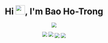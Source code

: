 <h1 align="center">Hi <img src="https://raw.githubusercontent.com/MartinHeinz/MartinHeinz/master/wave.gif" width="30px">, I'm Bao Ho-Trong</h1>

<!--
**htrbao/htrbao** is a ✨ _special_ ✨ repository because its `README.md` (this file) appears on your GitHub profile.

Here are some ideas to get you started:
- 🔭 I’m currently working on ...
- 🌱 I’m currently learning ...
- 👯 I’m looking to collaborate on ...
- 🤔 I’m looking for help with ...
- 💬 Ask me about ...
- 📫 How to reach me: ...
- 😄 Pronouns: ...
- ⚡ Fun fact: ...
-->

<p align="center">
<img src="https://github-readme-streak-stats.herokuapp.com/?user=htrbao&theme=dracula" />
</p>

<p align="center">
  <img src="https://github-readme-stats.vercel.app/api?username=htrbao&line_height=40&theme=dracula" />
  <img src="https://github-readme-stats.vercel.app/api/top-langs?username=htrbao&layout=compact&card_width=320&count_private=true&hide=jupyter%20notebook&theme=dracula" />
  <img href="https://github.com/nxquang-al/vi-atiso" align="center" src="https://github-readme-stats.vercel.app/api/pin/?username=nxquang-al&repo=vi-atiso&show_owner&theme=dracula" />
  <img href="https://github.com/htrbao/Tienlen-Bot" align="center" src="https://github-readme-stats.vercel.app/api/pin/?username=htrbao&repo=Tienlen-Bot&show_owner&theme=dracula" />
</p>

